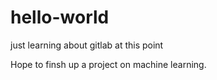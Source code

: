 # hello-world
just learning about gitlab at this point

Hope to finsh up a project on machine learning. 
